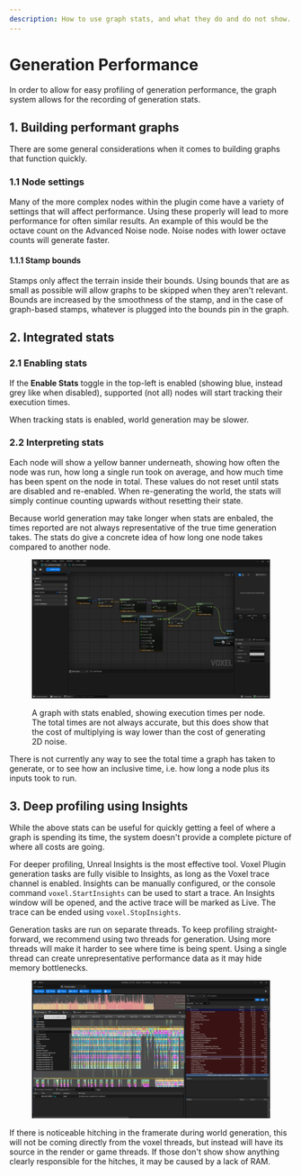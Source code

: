```yaml
---
description: How to use graph stats, and what they do and do not show.
---
```


# Generation Performance

In order to allow for easy profiling of generation performance, the graph system allows for the recording of generation stats.&#x20;

## 1. Building performant graphs

There are some general considerations when it comes to building graphs that function quickly.

### &#x20;  1.1 Node settings

Many of the more complex nodes within the plugin come have a variety of settings that will affect performance. Using these properly will lead to more performance for often similar results. An example of this would be the octave count on the Advanced Noise node. Noise nodes with lower octave counts will generate faster.

#### &#x20;      1.1.1 Stamp bounds

Stamps only affect the terrain inside their bounds. Using bounds that are as small as possible will allow graphs to be skipped when they aren't relevant. Bounds are increased by the smoothness of the stamp, and in the case of graph-based stamps, whatever is plugged into the bounds pin in the graph.

## 2. Integrated stats

### &#x20;  2.1 Enabling stats

If the **Enable Stats** toggle in the top-left is enabled (showing blue, instead grey like when disabled), supported (not all) nodes will start tracking their execution times.&#x20;

When tracking stats is enabled, world generation may be slower.&#x20;

### &#x20;  2.2 Interpreting stats

Each node will show a yellow banner underneath, showing how often the node was run, how long a single run took on average, and how much time has been spent on the node in total. These values do not reset until stats are disabled and re-enabled. When re-generating the world, the stats will simply continue counting upwards without resetting their state.

Because world generation may take longer when stats are enbaled, the times reported are not always representative of the true time generation takes. The stats do give a concrete idea of how long one node takes compared to another node.

<figure><img src="../../.gitbook/assets/image (191).png" alt=""><figcaption><p>A graph with stats enabled, showing execution times per node. The total times are not always accurate, but this does show that the cost of multiplying is way lower than the cost of generating 2D noise.</p></figcaption></figure>

There is not currently any way to see the total time a graph has taken to generate, or to see how an inclusive time, i.e. how long a node plus its inputs took to run.

## 3. Deep profiling using Insights

While the above stats can be useful for quickly getting a feel of where a graph is spending its time, the system doesn't provide a complete picture of where all costs are going.&#x20;

For deeper profiling, Unreal Insights is the most effective tool. Voxel Plugin generation tasks are fully visible to Insights, as long as the Voxel trace channel is enabled. Insights can be manually configured, or the console command `voxel.StartInsights` can be used to start a trace. An Insights window will be opened, and the active trace will be marked as Live. The trace can be ended using `voxel.StopInsights`.

Generation tasks are run on separate threads. To keep profiling straight-forward, we recommend using two threads for generation. Using more threads will make it harder to see where time is being spent. Using a single thread can create unrepresentative performance data as it may hide memory bottlenecks.

<figure><img src="../../.gitbook/assets/image (192).png" alt=""><figcaption></figcaption></figure>

If there is noticeable hitching in the framerate during world generation, this will not be coming directly from the voxel threads, but instead will have its source in the render or game threads. If those don't show show anything clearly responsible for the hitches, it may be caused by a lack of RAM.
